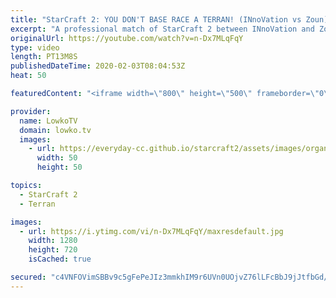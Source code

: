 ```yaml
---
title: "StarCraft 2: YOU DON'T BASE RACE A TERRAN! (INnoVation vs Zoun)"
excerpt: "A professional match of StarCraft 2 between INnoVation and Zoun. The game starts off pretty standard, but when both players decide to move out at the same time, and neither scouts the opponent making a move, it quickly spirals into a Base Race, where both players try to end the game and kill all the"
originalUrl: https://youtube.com/watch?v=n-Dx7MLqFqY
type: video
length: PT13M8S
publishedDateTime: 2020-02-03T08:04:53Z
heat: 50

featuredContent: "<iframe width=\"800\" height=\"500\" frameborder=\"0\" src=\"https://www.youtube.com/embed/n-Dx7MLqFqY\" allow=\"accelerometer; autoplay; encrypted-media; gyroscope; picture-in-picture\" allowfullscreen></iframe>"

provider:
  name: LowkoTV
  domain: lowko.tv
  images:
    - url: https://everyday-cc.github.io/starcraft2/assets/images/organizations/lowko.tv-50x50.jpg
      width: 50
      height: 50

topics:
  - StarCraft 2
  - Terran

images:
  - url: https://i.ytimg.com/vi/n-Dx7MLqFqY/maxresdefault.jpg
    width: 1280
    height: 720
    isCached: true

secured: "c4VNFOVimSBBv9c5gFePeJIz3mmkhIM9r6UVn0UOjvZ76lLFcBbJ9jJtfbGd/+2dSvfGGVEi6o6b05liagI+vPDzMftoy22eyGOdmBJDNeFe1bK6KfKsbrrAkeRwISF5YjrBGE/VkPPKnek6orOBjW7lO2rx123OO3lvKKscg3BXUpS1uNgpFZStn6DxrA5fGhIoNDq3Iev62Ah/uoEqykIIscdVvS4JAww7LQUnPY6s1Ina6PZNBd5RPIiEOAm6WT94I0BsltM0kvdLLPd+pYN9pCv9k9MNoSaGH+MODKI2Y8NrPpg+7/YVZ2zdFTE8/SkdAz+/3+jB9alV4CMVcEYYhpG3y67zJuc3Z0hEj2pmdkTj7c9+ffg3pcvHjlDYvT+JsUj80A9SG/8sELlevVKuDlXRrz/52OaHojNqUUw=;/rphSBxJ2RH9s8JSV+XeKQ=="
---
```


